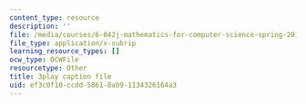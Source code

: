 ```yaml
---
content_type: resource
description: ''
file: /media/courses/6-042j-mathematics-for-computer-science-spring-2015/ef3c0f10ccdd58618ab91134326164a3_MMn7q1M7pGI.vtt
file_type: application/x-subrip
learning_resource_types: []
ocw_type: OCWFile
resourcetype: Other
title: 3play caption file
uid: ef3c0f10-ccdd-5861-8ab9-1134326164a3
---
```

